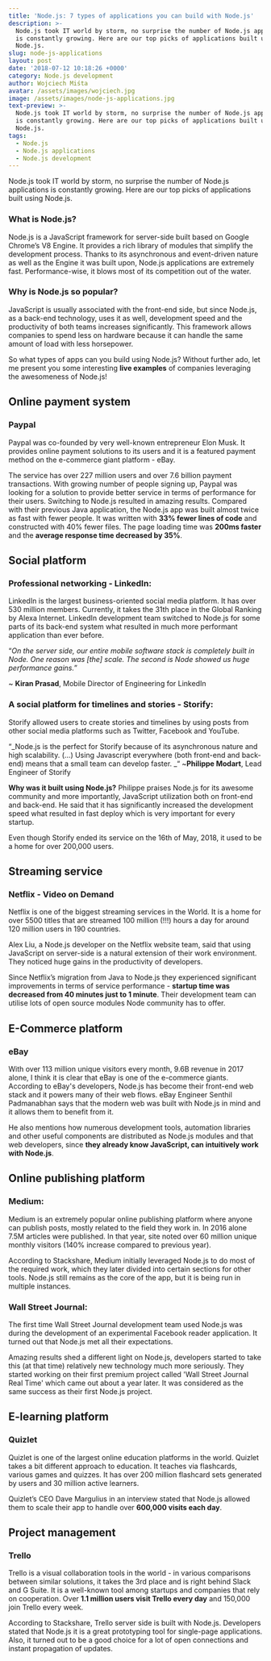 ```yaml
---
title: 'Node.js: 7 types of applications you can build with Node.js'
description: >-
  Node.js took IT world by storm, no surprise the number of Node.js applications
  is constantly growing. Here are our top picks of applications built using
  Node.js. 
slug: node-js-applications
layout: post
date: '2018-07-12 10:18:26 +0000'
category: Node.js development
author: Wojciech Miśta
avatar: /assets/images/wojciech.jpg
image: /assets/images/node-js-applications.jpg
text-preview: >-
  Node.js took IT world by storm, no surprise the number of Node.js applications
  is constantly growing. Here are our top picks of applications built using
  Node.js. 
tags:
  - Node.js
  - Node.js applications
  - Node.js development
---
```

Node.js took IT world by storm, no surprise the number of Node.js applications is constantly growing. Here are our top picks of applications built using Node.js.

### What is Node.js?

Node.js is a JavaScript framework for server-side built based on Google Chrome’s V8 Engine. It provides a rich library of modules that simplify the development process. Thanks to its asynchronous and event-driven nature as well as the Engine it was built upon, Node.js applications are extremely fast. Performance-wise, it blows most of its competition out of the water.

### Why is Node.js so popular?

JavaScript is usually associated with the front-end side, but since Node.js, as a back-end technology, uses it as well, development speed and the productivity of both teams increases significantly. This framework allows companies to spend less on hardware because it can handle the same amount of load with less horsepower.

So what types of apps can you build using Node.js? Without further ado, let me present you some interesting **live examples** of companies leveraging the awesomeness of Node.js!

## Online payment system

### Paypal

Paypal was co-founded by very well-known entrepreneur Elon Musk. It provides online payment solutions to its users and it is a featured payment method on the e-commerce giant platform - eBay.

The service has over 227 million users and over 7.6 billion payment transactions. With growing number of people signing up, Paypal was looking for a solution to provide better service in terms of performance for their users. Switching to Node.js resulted in amazing results. Compared with their previous Java application, the Node.js app was built almost twice as fast with fewer people. It was written with **33% fewer lines of code** and constructed with 40% fewer files. The page loading time was **200ms faster** and the **average response time decreased by 35%**.

## Social platform

### Professional networking - LinkedIn:

LinkedIn is the largest business-oriented social media platform. It has over 530 million members. Currently, it takes the 31th place in the Global Ranking by Alexa Internet. LinkedIn development team switched to Node.js for some parts of its back-end system what resulted in much more performant application than ever before.

“_On the server side, our entire mobile software stack is completely built in Node. One reason was \[the] scale. The second is Node showed us huge performance gains._”

~ **Kiran Prasad**, Mobile Director of Engineering for LinkedIn

### A social platform for timelines and stories - Storify:

Storify allowed users to create stories and timelines by using posts from other social media platforms such as Twitter, Facebook and YouTube.

“_Node.js is the perfect for Storify because of its asynchronous nature and high scalability. (...) Using Javascript everywhere (both front-end and back-end) means that a small team can develop faster. _“
~**Philippe Modart**, Lead Engineer of Storify

**Why was it built using Node.js?** Philippe praises Node.js for its awesome community and more importantly, JavaScript utilization both on front-end and back-end. He said that it has significantly increased the development speed what resulted in fast deploy which is very important for every startup.

Even though Storify ended its service on the 16th of May, 2018, it used to be a home for over 200,000 users.

## Streaming service

### Netflix - Video on Demand

Netflix is one of the biggest streaming services in the World. It is a home for over 5500 titles that are streamed 100 million (!!!) hours a day for around 120 million users in 190 countries.

Alex Liu, a Node.js developer on the Netflix website team, said that using JavaScript on server-side is a natural extension of their work environment. They noticed huge gains in the productivity of developers.

Since Netflix’s migration from Java to Node.js they experienced significant improvements in terms of service performance - **startup time was decreased from 40 minutes just to 1 minute**. Their development team can utilise lots of open source modules Node community has to offer.

## E-Commerce platform

### eBay

With over 113 million unique visitors every month, 9.6B revenue in 2017 alone, I think it is clear that eBay is one of the e-commerce giants. According to eBay's developers, Node.js has become their front-end web stack and it powers many of their web flows. eBay Engineer Senthil Padmanabhan says that the modern web was built with Node.js in mind and it allows them to benefit from it. 

He also mentions how numerous development tools, automation libraries and other useful components are distributed as Node.js modules and that web developers, since **they already know JavaScript, can intuitively work with Node.js**.

## Online publishing platform

### Medium:

Medium is an extremely popular online publishing platform where anyone can publish posts, mostly related to the field they work in. In 2016 alone 7.5M articles were published. In that year, site noted over 60 million unique monthly visitors (140% increase compared to previous year).

According to Stackshare, Medium initially leveraged Node.js to do most of the required work, which they later divided into certain sections for other tools. Node.js still remains as the core of the app, but it is being run in multiple instances.

### Wall Street Journal:

The first time Wall Street Journal development team used Node.js was during the development of an experimental Facebook reader application. It turned out that Node.js met all their expectations.

Amazing results shed a different light on Node.js, developers started to take this (at that time) relatively new technology much more seriously. They started working on their first premium project called 'Wall Street Journal Real Time' which came out about a year later. It was considered as the same success as their first Node.js project.

## E-learning platform

### Quizlet

Quizlet is one of the largest online education platforms in the world. Quizlet takes a bit different approach to education. It teaches via flashcards, various games and quizzes. It has over 200 million flashcard sets generated by users and 30 million active learners.

Quizlet’s CEO Dave Margulius in an interview stated that Node.js allowed them to scale their app to handle over **600,000 visits each day**.

## Project management

### Trello

Trello is a visual collaboration tools in the world - in various comparisons between similar solutions, it takes the 3rd place and is right behind Slack and G Suite. It is a well-known tool among startups and companies that rely on cooperation. Over **1.1 million users visit Trello every day** and 150,000 join Trello every week.

According to Stackshare, Trello server side is built with Node.js. Developers stated that Node.js it is a great prototyping tool for single-page applications. Also, it turned out to be a good choice for a lot of open connections and instant propagation of updates.
